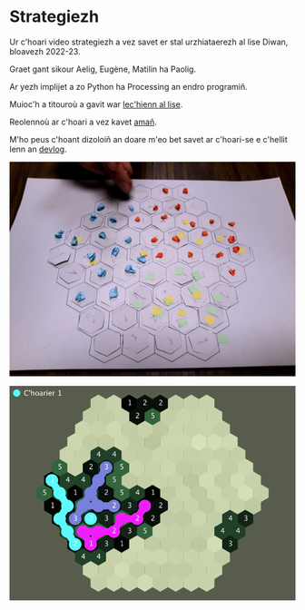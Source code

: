 # Strategiezh
Ur c'hoari video strategiezh a vez savet er stal urzhiataerezh al lise Diwan, bloavezh 2022-23.

Graet gant sikour Aelig, Eugène, Matilin ha Paolig.

Ar yezh implijet a zo Python ha Processing an endro programiñ.

Muioc'h a titouroù a gavit war [lec'hienn al lise](https://lisediwankaraez.bzh/fablab/ur-choari-strategiezh/).

Reolennoù ar c'hoari a vez kavet [amañ](reolennoù.md).

M'ho peus c'hoant dizoloiñ an doare m'eo bet savet ar c'hoari-se e c'hellit lenn an [devlog](devlog.md).

![C'hoari paper](skeudennou/20230104_165637.jpg)

![prototip](skeudennou/20230301_19857.png)
